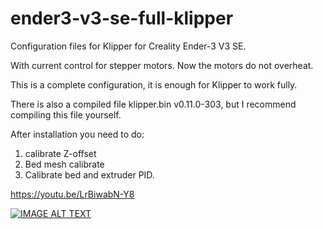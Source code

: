 # ender3-v3-se-full-klipper

Configuration files for Klipper for Creality Ender-3 V3 SE.

With current control for stepper motors.
Now the motors do not overheat.

This is a complete configuration, it is enough for Klipper to work fully.

There is also a compiled file klipper.bin  v0.11.0-303, but I recommend compiling this file yourself.

After installation you need to do:
1. calibrate Z-offset
2. Bed mesh calibrate
3. Calibrate bed and extruder PID.

https://youtu.be/LrBiwabN-Y8

[![IMAGE ALT TEXT](http://img.youtube.com/vi/LrBiwabN-Y8/0.jpg)](http://www.youtube.com/watch?v=LrBiwabN-Y8 "Creality Ender3 V3 SE Klipper")
